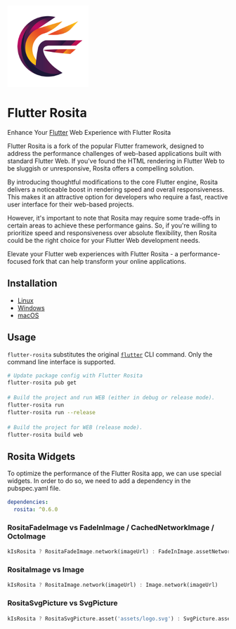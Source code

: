 <img alt="Flutter Rosita" src="assets/rosita_full_logo.png" width="185" height="185">

# Flutter Rosita

Enhance Your [Flutter](https://github.com/flutter/flutter) Web Experience with Flutter Rosita

Flutter Rosita is a fork of the popular Flutter framework, designed to address the performance challenges of web-based applications built with standard Flutter Web. If you've found the HTML rendering in Flutter Web to be sluggish or unresponsive, Rosita offers a compelling solution.

By introducing thoughtful modifications to the core Flutter engine, Rosita delivers a noticeable boost in rendering speed and overall responsiveness. This makes it an attractive option for developers who require a fast, reactive user interface for their web-based projects.

However, it's important to note that Rosita may require some trade-offs in certain areas to achieve these performance gains. So, if you're willing to prioritize speed and responsiveness over absolute flexibility, then Rosita could be the right choice for your Flutter Web development needs.

Elevate your Flutter web experiences with Flutter Rosita - a performance-focused fork that can help transform your online applications.

## Installation

- [Linux](linux-install.md)
- [Windows](windows-install.md)
- [macOS](macos-install.md)

## Usage

`flutter-rosita` substitutes the original [`flutter`](https://docs.flutter.dev/reference/flutter-cli) CLI command. Only the command line interface is supported.

```sh
# Update package config with Flutter Rosita
flutter-rosita pub get

# Build the project and run WEB (either in debug or release mode).
flutter-rosita run
flutter-rosita run --release

# Build the project for WEB (release mode).
flutter-rosita build web
```

## Rosita Widgets

To optimize the performance of the Flutter Rosita app, we can use special widgets. In order to do so, we need to add a dependency in the pubspec.yaml file.

```yaml
dependencies:
  rosita: ^0.6.0
```

### RositaFadeImage vs FadeInImage / CachedNetworkImage / OctoImage

```dart
kIsRosita ? RositaFadeImage.network(imageUrl) : FadeInImage.assetNetwork(...)
```

### RositaImage vs Image

```dart
kIsRosita ? RositaImage.network(imageUrl) : Image.network(imageUrl)
```

### RositaSvgPicture vs SvgPicture

```dart
kIsRosita ? RositaSvgPicture.asset('assets/logo.svg') : SvgPicture.asset('assets/logo.svg')
```
